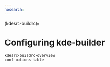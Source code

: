 ```yaml
---
nosearch:
---
```


(kdesrc-buildrc)=
# Configuring kde-builder

```{toctree}
kdesrc-buildrc-overview
conf-options-table
```
